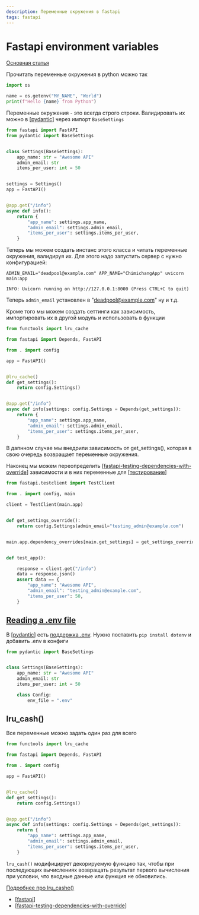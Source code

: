 ```yaml
---
description: Переменные окружения в fastapi
tags: fastapi
---
```

# Fastapi environment variables

[Основная статья](https://fastapi.tiangolo.com/pt/advanced/settings/)

Прочитать переменные окружения в python можно так

```python
import os

name = os.getenv("MY_NAME", "World")
print(f"Hello {name} from Python")
```

Переменные окружения - это всегда строго строки. Валидировать их можно в [[pydantic]] через импорт `BaseSettings`

```python
from fastapi import FastAPI
from pydantic import BaseSettings


class Settings(BaseSettings):
    app_name: str = "Awesome API"
    admin_email: str
    items_per_user: int = 50


settings = Settings()
app = FastAPI()


@app.get("/info")
async def info():
    return {
        "app_name": settings.app_name,
        "admin_email": settings.admin_email,
        "items_per_user": settings.items_per_user,
    }
```

Теперь мы можем создать инстанс этого класса и читать переменные окружения, валидируя их. Для этого надо запустить сервер с нужно конфигурацией:

```shell
ADMIN_EMAIL="deadpool@example.com" APP_NAME="ChimichangApp" uvicorn main:app

INFO: Uvicorn running on http://127.0.0.1:8000 (Press CTRL+C to quit)
```

Теперь `admin_email` установлен в "deadpool@example.com" ну и т.д.

Кроме того мы можем создать сеттинги как зависимость, импортировать их в другой модуль и использовать в функции

```python
from functools import lru_cache

from fastapi import Depends, FastAPI

from . import config

app = FastAPI()


@lru_cache()
def get_settings():
    return config.Settings()


@app.get("/info")
async def info(settings: config.Settings = Depends(get_settings)):
    return {
        "app_name": settings.app_name,
        "admin_email": settings.admin_email,
        "items_per_user": settings.items_per_user,
    }
```

В дапнном случае мы внедрили зависимость от get_settings(), которая в свою очередь возвращает переменные окружения.

Наконец мы можем переопределить [[fastapi-testing-dependencies-with-override]] зависимости и в них переменные для [[тестирование]]

```python
from fastapi.testclient import TestClient

from . import config, main

client = TestClient(main.app)


def get_settings_override():
    return config.Settings(admin_email="testing_admin@example.com")


main.app.dependency_overrides[main.get_settings] = get_settings_override


def test_app():

    response = client.get("/info")
    data = response.json()
    assert data == {
        "app_name": "Awesome API",
        "admin_email": "testing_admin@example.com",
        "items_per_user": 50,
    }
```

## [Reading a .env file](https://fastapi.tiangolo.com/pt/advanced/settings/#reading-a-env-file)

В [[pydantic]] есть [поддержка .env](https://pydantic-docs.helpmanual.io/usage/settings/#dotenv-env-support). Нужно поставить `pip install dotenv` и добавить .env в конфиги

```python
from pydantic import BaseSettings


class Settings(BaseSettings):
    app_name: str = "Awesome API"
    admin_email: str
    items_per_user: int = 50

    class Config:
        env_file = ".env"
```

## lru_cash()

Все переменные можно задать один раз для всего

```python
from functools import lru_cache

from fastapi import Depends, FastAPI

from . import config

app = FastAPI()


@lru_cache()
def get_settings():
    return config.Settings()


@app.get("/info")
async def info(settings: config.Settings = Depends(get_settings)):
    return {
        "app_name": settings.app_name,
        "admin_email": settings.admin_email,
        "items_per_user": settings.items_per_user,
    }
```

`lru_cash()` модифицирует декорируемую функцию так, чтобы при последующих вычислениях возвращать результат первого вычисления при условии, что входные данные или функция не обновились.

[Подробнее про lru_cashe()](https://docs.python.org/3/library/functools.html#functools.lru_cache)

- [[fastapi]]
- [[fastapi-testing-dependencies-with-override]]

[//begin]: # "Autogenerated link references for markdown compatibility"
[pydantic]: pydantic "Pydantic"
[fastapi-testing-dependencies-with-override]: fastapi-testing-dependencies-with-override "Fastapi testing dependencies with owerride"
[тестирование]: ../lists/тестирование "Основные принципы тестровния"
[pydantic]: pydantic "Pydantic"
[fastapi]: fastapi "Fastapi"
[fastapi-testing-dependencies-with-override]: fastapi-testing-dependencies-with-override "Fastapi testing dependencies with owerride"
[//end]: # "Autogenerated link references"